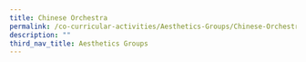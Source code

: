 ```yaml
---
title: Chinese Orchestra
permalink: /co-curricular-activities/Aesthetics-Groups/Chinese-Orchestra
description: ""
third_nav_title: Aesthetics Groups
---
```

